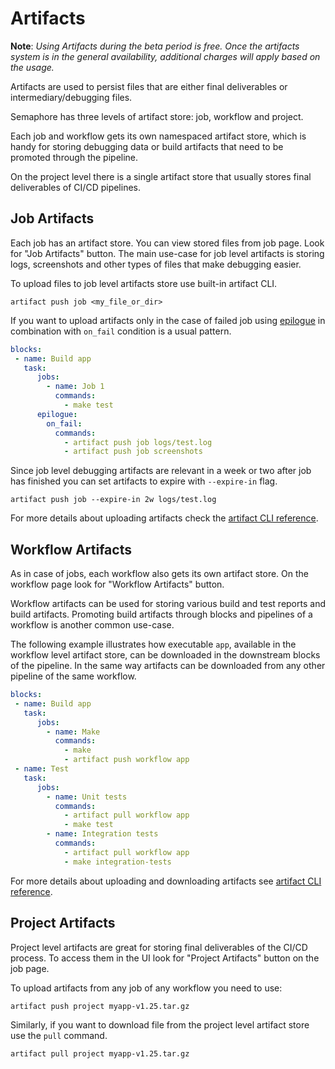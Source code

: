 # Artifacts

__Note__: *Using Artifacts during the beta period is free. Once the artifacts
system is in the general availability, additional charges will apply based on
the usage.*

Artifacts are used to persist files that are either final deliverables or
intermediary/debugging files.

Semaphore has three levels of artifact store: job, workflow and project.

Each job and workflow gets its own namespaced artifact store,
which is handy for storing debugging data or
build artifacts that need to be promoted through the pipeline.

On the project level there is a single artifact store
that usually stores final deliverables of CI/CD pipelines.

## Job Artifacts

Each job has an artifact store. You can view stored files from job page.
Look for "Job Artifacts" button.
The main use-case for job level artifacts is storing logs,
screenshots and other types of files that make debugging easier.

To upload files to job level artifacts store use built-in artifact CLI.

`artifact push job <my_file_or_dir>`

If you want to upload artifacts only in the case of failed job
using
[epilogue](https://docs.semaphoreci.com/article/50-pipeline-yaml#the-epilogue-property) in combination with `on_fail` condition is a usual pattern.

``` yaml
blocks:
 - name: Build app
   task:
      jobs:
        - name: Job 1
          commands:
            - make test
      epilogue:
        on_fail:
          commands:
            - artifact push job logs/test.log
            - artifact push job screenshots
```

Since job level debugging artifacts are relevant in a week or two after job has
finished you can set artifacts to expire with `--expire-in` flag.

`artifact push job --expire-in 2w logs/test.log`

For more details about uploading artifacts check
the [artifact CLI reference][artifact-cli-reference].

## Workflow Artifacts

As in case of jobs, each workflow also gets its own artifact store.
On the workflow page look for "Workflow Artifacts" button.

Workflow artifacts can be used for storing various build and test reports and
build artifacts. Promoting build artifacts through blocks and pipelines of a
workflow is another common use-case.

The following example illustrates how executable `app`, available in the
workflow level artifact store, can be downloaded in the downstream blocks of
the pipeline.  In the same way artifacts can be downloaded from any other
pipeline of the same workflow.

``` yaml
blocks:
 - name: Build app
   task:
      jobs:
        - name: Make
          commands:
            - make
            - artifact push workflow app
 - name: Test
   task:
      jobs:
        - name: Unit tests
          commands:
            - artifact pull workflow app
            - make test
        - name: Integration tests
          commands:
            - artifact pull workflow app
            - make integration-tests

```

For more details about uploading and downloading artifacts see
[artifact CLI reference][artifact-cli-reference].

## Project Artifacts

Project level artifacts are great for storing final deliverables of the
CI/CD process. To access them in the UI look for "Project Artifacts"
button on the job page.

To upload artifacts from any job of any workflow you need to use:

`artifact push project myapp-v1.25.tar.gz`

Similarly, if you want to download file from the project level artifact store
use the `pull` command.

`artifact pull project myapp-v1.25.tar.gz`

[artifact-cli-reference]: https://docs.semaphoreci.com/article/154-artifact-cli-reference
